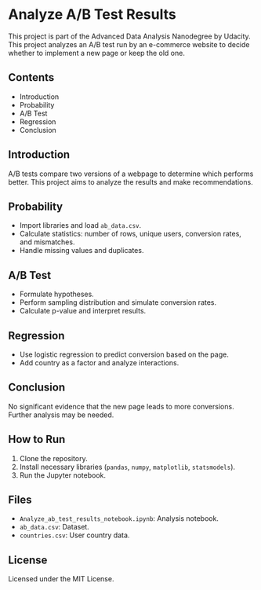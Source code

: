 # Analyze A/B Test Results

This project is part of the Advanced Data Analysis Nanodegree by Udacity. This project analyzes an A/B test run by an e-commerce website to decide whether to implement a new page or keep the old one.

## Contents
- Introduction
- Probability
- A/B Test
- Regression
- Conclusion

## Introduction
A/B tests compare two versions of a webpage to determine which performs better. This project aims to analyze the results and make recommendations.

## Probability
- Import libraries and load `ab_data.csv`.
- Calculate statistics: number of rows, unique users, conversion rates, and mismatches.
- Handle missing values and duplicates.

## A/B Test
- Formulate hypotheses.
- Perform sampling distribution and simulate conversion rates.
- Calculate p-value and interpret results.

## Regression
- Use logistic regression to predict conversion based on the page.
- Add country as a factor and analyze interactions.

## Conclusion
No significant evidence that the new page leads to more conversions. Further analysis may be needed.

## How to Run
1. Clone the repository.
2. Install necessary libraries (`pandas`, `numpy`, `matplotlib`, `statsmodels`).
3. Run the Jupyter notebook.

## Files
- `Analyze_ab_test_results_notebook.ipynb`: Analysis notebook.
- `ab_data.csv`: Dataset.
- `countries.csv`: User country data.

## License
Licensed under the MIT License.
